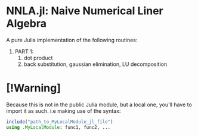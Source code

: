 # NNLA.jl: Naive Numerical Liner Algebra

A pure Julia implementation of the following routines:  
 1. PART 1: 
    1. dot product
    2. back substitution, gaussian elimination, LU decomposition

# [!Warning]

Because this is not in the public Julia module, but a local one, you'll have to import it as such. i.e making use of the syntax:

```julia
include("path_to_MyLocalModule_jl_file")
using .MyLocalModule: func1, func2, ...
```
